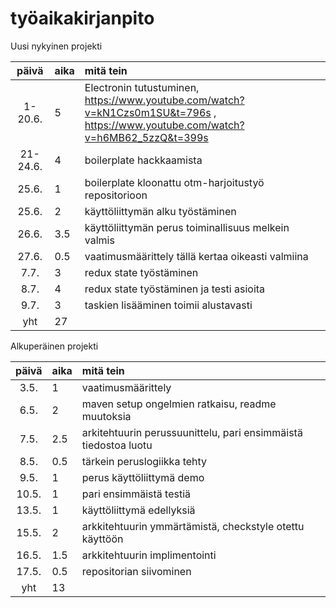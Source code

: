 # työaikakirjanpito

Uusi nykyinen projekti

| päivä | aika | mitä tein  |
| :----:|:-----| :-----|
| 1-20.6. | 5  | Electronin tutustuminen, https://www.youtube.com/watch?v=kN1Czs0m1SU&t=796s , https://www.youtube.com/watch?v=h6MB62_5zzQ&t=399s|
| 21-24.6. | 4 | boilerplate hackkaamista|
| 25.6. | 1 | boilerplate kloonattu otm-harjoitustyö repositorioon|
| 25.6. | 2 | käyttöliittymän alku työstäminen|
| 26.6. | 3.5 | käyttöliittymän perus toiminallisuus melkein valmis|
| 27.6. | 0.5 | vaatimusmäärittely tällä kertaa oikeasti valmiina|
| 7.7. | 3 | redux state työstäminen|
| 8.7. | 4 | redux state työstäminen ja testi asioita|
| 9.7. | 3 | taskien lisääminen toimii alustavasti|
| yht   | 27 | | 


Alkuperäinen projekti 

| päivä | aika | mitä tein  |
| :----:|:-----| :-----|
| 3.5. | 1  | vaatimusmäärittely|
| 6.5. | 2 | maven setup ongelmien ratkaisu, readme muutoksia|
| 7.5. | 2.5 | arkitehtuurin perussuunittelu, pari ensimmäistä tiedostoa luotu|
| 8.5. | 0.5| tärkein peruslogiikka tehty|
| 9.5. | 1| perus käyttöliittymä demo|
| 10.5. | 1| pari ensimmäistä testiä|
| 13.5. | 1| käyttöliittymä edellyksiä|
| 15.5. | 2| arkkitehtuurin ymmärtämistä, checkstyle otettu käyttöön|
| 16.5. | 1.5| arkkitehtuurin implimentointi|
| 17.5. | 0.5| repositorian siivominen|
| yht   | 13 | | 


